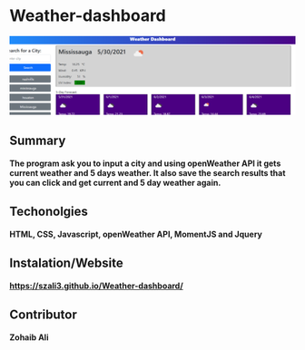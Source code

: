 # Weather-dashboard

![Screenshot](weather-dashboard.png)

## Summary
#### The program ask you to input a city and using openWeather API it gets current weather and 5 days weather. It also save the search results that you can click and get current and 5 day weather again. 

## Techonolgies
#### HTML, CSS, Javascript, openWeather API, MomentJS and Jquery

## Instalation/Website
#### https://szali3.github.io/Weather-dashboard/

## Contributor
#### Zohaib Ali